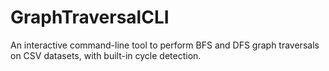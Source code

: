 # GraphTraversalCLI
An interactive command-line tool to perform BFS and DFS graph traversals on CSV datasets, with built-in cycle detection.
